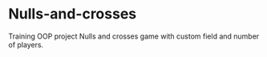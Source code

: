 # Nulls-and-crosses
Training OOP project
Nulls and crosses game with custom field and number of players.
